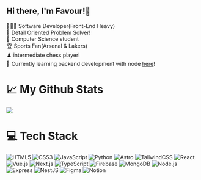 ## Hi there, I'm Favour!👋

👨🏽‍💻 Software Developer(Front-End Heavy)<br/>
🧠 Detail Oriented Problem Solver!<br/>
📓 Computer Science student<br/>
🏆 Sports Fan(Arsenal & Lakers)<br/>
♟️ intermediate chess player!<br/>
💭 Currently learning backend development with node [here](https://youtu.be/rOpEN1JDaD0?si=t4dy4JeEwbGa3ZmG)!<br/>

# 📈 My Github Stats
<!-- GitHub stats from https://github.com/anuraghazra/github-readme-stats -->
![](https://github-readme-stats.vercel.app/api?username=favour-the-dev&theme=radical&hide_border=false&include_all_commits=true&count_private=true)<br/>

# 💻 Tech Stack
<!-- Badges from https://github.com/Ileriayo/markdown-badges -->
![HTML5](https://img.shields.io/badge/html5-%23E34F26.svg?style=for-the-badge&logo=html5&logoColor=white)
![CSS3](https://img.shields.io/badge/css3-%231572B6.svg?style=for-the-badge&logo=css3&logoColor=white)
![JavaScript](https://img.shields.io/badge/javascript-%23323330.svg?style=for-the-badge&logo=javascript&logoColor=%23F7DF1E)
![Python](https://img.shields.io/badge/python-3670A0?style=for-the-badge&logo=python&logoColor=ffdd54)
![Astro](https://img.shields.io/badge/Built%20with-Astro-ff5d01?style=for-the-badge&logo=astro&logoColor=white)
![TailwindCSS](https://img.shields.io/badge/tailwindcss-%2338B2AC.svg?style=for-the-badge&logo=tailwind-css&logoColor=white)
![React](https://img.shields.io/badge/react-%2320232a.svg?style=for-the-badge&logo=react&logoColor=%2361DAFB)
![Vue.js](https://img.shields.io/badge/Built%20with-Vue.js-42b883?style=for-the-badge&logo=vue.js&logoColor=white)
![Next.js](https://img.shields.io/badge/Built%20with-Next.js-000000?style=for-the-badge&logo=nextdotjs&logoColor=white)
![TypeScript](https://img.shields.io/badge/typescript-%23007ACC.svg?style=for-the-badge&logo=typescript&logoColor=white)
![Firebase](https://img.shields.io/badge/Powered%20by-Firebase-ffca28?style=for-the-badge&logo=firebase&logoColor=black)
![MongoDB](https://img.shields.io/badge/Database-MongoDB-47A248?style=for-the-badge&logo=mongodb&logoColor=white)
![Node.js](https://img.shields.io/badge/Runtime-Node.js-339933?style=for-the-badge&logo=node.js&logoColor=white)
![Express](https://img.shields.io/badge/Server-Express-000000?style=for-the-badge&logo=express&logoColor=white)
![NestJS](https://img.shields.io/badge/API%20Framework-NestJS-e0234e?style=for-the-badge&logo=nestjs&logoColor=white)
![Figma](https://img.shields.io/badge/figma-%23F24E1E.svg?style=for-the-badge&logo=figma&logoColor=white)
![Notion](https://img.shields.io/badge/Notion-%23000000.svg?style=for-the-badge&logo=notion&logoColor=white)
